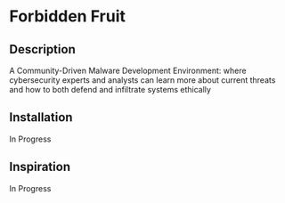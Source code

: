 # Forbidden Fruit
## Description
A Community-Driven Malware Development Environment: where cybersecurity experts and analysts can learn more about current threats and how to both defend and infiltrate systems ethically

## Installation
In Progress

## Inspiration
In Progress

